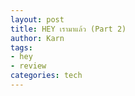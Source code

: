 ```yaml
---
layout: post
title: HEY เรามาแล้ว (Part 2)
author: Karn
tags:
- hey
- review
categories: tech
---
```

